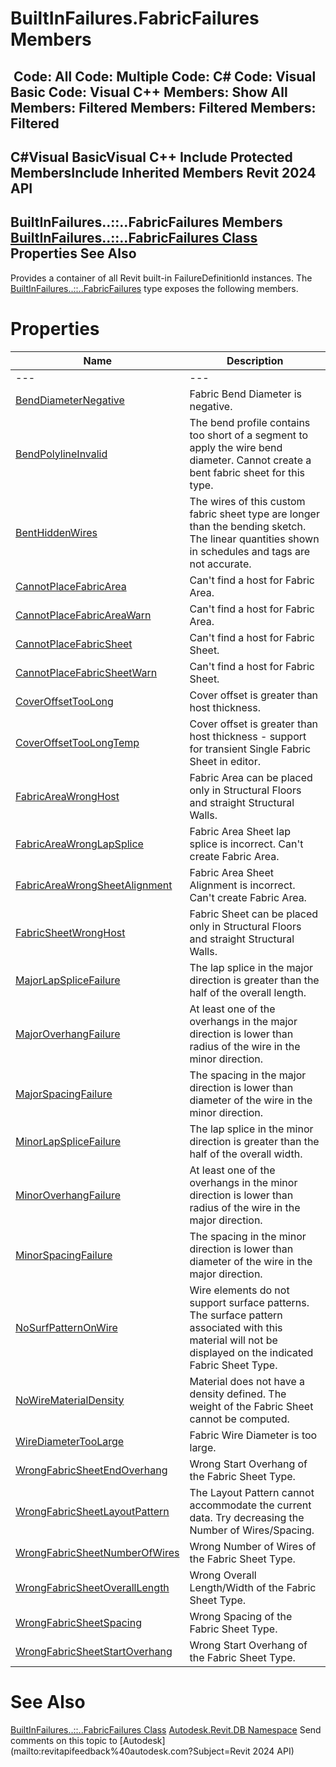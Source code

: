 # BuiltInFailures.FabricFailures Members

﻿
 Code: All Code: Multiple Code: C# Code: Visual Basic Code: Visual C++  Members: Show All Members: Filtered Members: Filtered Members: Filtered   
---  
C#Visual BasicVisual C++
Include Protected MembersInclude Inherited Members
Revit 2024 API  
---  
BuiltInFailures..::..FabricFailures Members  
[BuiltInFailures..::..FabricFailures Class](1e10bead-55d2-51cb-dd33-80ed534cb0a8.md "BuiltInFailures.FabricFailures Class") Properties See Also  
---  
Provides a container of all Revit built-in FailureDefinitionId instances.
The [BuiltInFailures..::..FabricFailures](1e10bead-55d2-51cb-dd33-80ed534cb0a8.md "BuiltInFailures.FabricFailures Class") type exposes the following members.
# Properties
| Name | Description |
| --- | --- |
| --- | --- | --- |
| [BendDiameterNegative](4d27b9c9-21ce-2724-de01-e0435298ef7d.md "BendDiameterNegative Property") | Fabric Bend Diameter is negative. |
| [BendPolylineInvalid](4be4b3af-4956-217f-7836-b22efba3b94f.md "BendPolylineInvalid Property") | The bend profile contains too short of a segment to apply the wire bend diameter. Cannot create a bent fabric sheet for this type. |
| [BentHiddenWires](754eb5e5-363f-7a0d-ee0e-e5dd8e7ba8f7.md "BentHiddenWires Property") | The wires of this custom fabric sheet type are longer than the bending sketch. The linear quantities shown in schedules and tags are not accurate. |
| [CannotPlaceFabricArea](0f03d92e-8373-976e-6b6d-52c7ac072369.md "CannotPlaceFabricArea Property") | Can't find a host for Fabric Area. |
| [CannotPlaceFabricAreaWarn](5adf8036-f82c-171c-8dc8-890f86b702c6.md "CannotPlaceFabricAreaWarn Property") | Can't find a host for Fabric Area. |
| [CannotPlaceFabricSheet](a07ac1b0-d5b6-ee67-d0c3-30a0d39fba2e.md "CannotPlaceFabricSheet Property") | Can't find a host for Fabric Sheet. |
| [CannotPlaceFabricSheetWarn](5ebb042d-31fb-23c6-b8f3-10a4a912cab0.md "CannotPlaceFabricSheetWarn Property") | Can't find a host for Fabric Sheet. |
| [CoverOffsetTooLong](69a9ed44-2493-176d-b9b3-cd0381b6a1f2.md "CoverOffsetTooLong Property") | Cover offset is greater than host thickness. |
| [CoverOffsetTooLongTemp](40539c5e-1007-1551-e7f1-233012154c38.md "CoverOffsetTooLongTemp Property") | Cover offset is greater than host thickness - support for transient Single Fabric Sheet in editor. |
| [FabricAreaWrongHost](0b51abd6-4bcf-7f09-b480-4c82219e4357.md "FabricAreaWrongHost Property") | Fabric Area can be placed only in Structural Floors and straight Structural Walls. |
| [FabricAreaWrongLapSplice](c1ef1392-9da6-1550-5a95-ccee57a3ec5b.md "FabricAreaWrongLapSplice Property") | Fabric Area Sheet lap splice is incorrect. Can't create Fabric Area. |
| [FabricAreaWrongSheetAlignment](ef415dda-ca6d-b8e5-e117-485cb990ee07.md "FabricAreaWrongSheetAlignment Property") | Fabric Area Sheet Alignment is incorrect. Can't create Fabric Area. |
| [FabricSheetWrongHost](2e0e64f7-63c2-39df-010f-c8cfa776c707.md "FabricSheetWrongHost Property") | Fabric Sheet can be placed only in Structural Floors and straight Structural Walls. |
| [MajorLapSpliceFailure](83b1ca77-652a-580e-9461-004603675986.md "MajorLapSpliceFailure Property") | The lap splice in the major direction is greater than the half of the overall length. |
| [MajorOverhangFailure](fa58168d-e595-8817-9f1c-f2fe99c6fe56.md "MajorOverhangFailure Property") | At least one of the overhangs in the major direction is lower than radius of the wire in the minor direction. |
| [MajorSpacingFailure](918a1180-5de3-f7d3-a4cb-e6781fdb423e.md "MajorSpacingFailure Property") | The spacing in the major direction is lower than diameter of the wire in the minor direction. |
| [MinorLapSpliceFailure](0d357a84-5a1c-2bd4-c311-d9dd52384ff5.md "MinorLapSpliceFailure Property") | The lap splice in the minor direction is greater than the half of the overall width. |
| [MinorOverhangFailure](1080aa62-f53c-c8c3-730b-24524b41a1b2.md "MinorOverhangFailure Property") | At least one of the overhangs in the minor direction is lower than radius of the wire in the major direction. |
| [MinorSpacingFailure](12f8e9bb-d111-f035-e5b8-86b30cf63669.md "MinorSpacingFailure Property") | The spacing in the minor direction is lower than diameter of the wire in the major direction. |
| [NoSurfPatternOnWire](c2553c3a-765b-3ab0-ab3b-2f763239ebbd.md "NoSurfPatternOnWire Property") | Wire elements do not support surface patterns. The surface pattern associated with this material will not be displayed on the indicated Fabric Sheet Type. |
| [NoWireMaterialDensity](d99ce2f4-846c-e037-fa43-b7713b0865e1.md "NoWireMaterialDensity Property") | Material does not have a density defined. The weight of the Fabric Sheet cannot be computed. |
| [WireDiameterTooLarge](ad80d7c1-71a0-df07-3f3e-c243978ea397.md "WireDiameterTooLarge Property") | Fabric Wire Diameter is too large. |
| [WrongFabricSheetEndOverhang](d3737d09-ff5f-e574-9164-cfa53c9fb1ce.md "WrongFabricSheetEndOverhang Property") | Wrong Start Overhang of the Fabric Sheet Type. |
| [WrongFabricSheetLayoutPattern](e6cb4310-e6a2-2919-d5b5-a167aa796962.md "WrongFabricSheetLayoutPattern Property") | The Layout Pattern cannot accommodate the current data. Try decreasing the Number of Wires/Spacing. |
| [WrongFabricSheetNumberOfWires](f4a354ed-8790-a74f-1293-87f4f43ab6f7.md "WrongFabricSheetNumberOfWires Property") | Wrong Number of Wires of the Fabric Sheet Type. |
| [WrongFabricSheetOverallLength](30ce25df-7a22-d0c5-daab-15e70e5b06ac.md "WrongFabricSheetOverallLength Property") | Wrong Overall Length/Width of the Fabric Sheet Type. |
| [WrongFabricSheetSpacing](9632c99f-3d63-022c-3312-5fa0f38cad9b.md "WrongFabricSheetSpacing Property") | Wrong Spacing of the Fabric Sheet Type. |
| [WrongFabricSheetStartOverhang](4d9d3059-962b-3c1a-92c7-8b215945e3fb.md "WrongFabricSheetStartOverhang Property") | Wrong Start Overhang of the Fabric Sheet Type. |

# See Also
[BuiltInFailures..::..FabricFailures Class](1e10bead-55d2-51cb-dd33-80ed534cb0a8.md "BuiltInFailures.FabricFailures Class")
[Autodesk.Revit.DB Namespace](87546ba7-461b-c646-cbb1-2cb8f5bff8b2.md "Autodesk.Revit.DB Namespace")
Send comments on this topic to [Autodesk](mailto:revitapifeedback%40autodesk.com?Subject=Revit 2024 API)